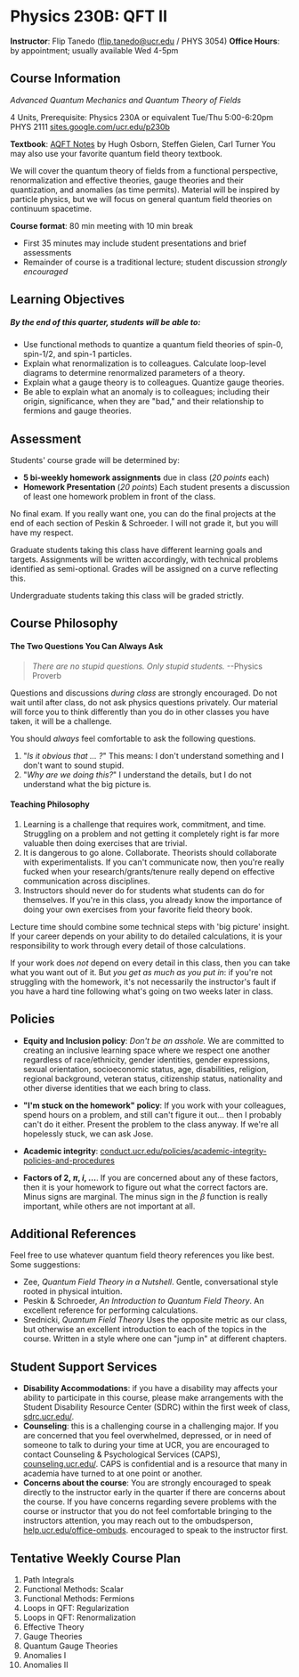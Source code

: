 # Physics 230B: QFT II

**Instructor**: Flip Tanedo (flip.tanedo@ucr.edu / PHYS 3054)
**Office Hours**: by appointment; usually available Wed 4-5pm 

## Course Information

*Advanced Quantum Mechanics and Quantum Theory of Fields*

4 Units, Prerequisite: Physics 230A or equivalent
Tue/Thu 5:00-6:20pm PHYS 2111 
[sites.google.com/ucr.edu/p230b](https://sites.google.com/ucr.edu/p230b)

**Textbook**: [AQFT Notes](http://www.damtp.cam.ac.uk/user/ho/AQFTNotes.pdf) by Hugh Osborn, Steffen Gielen, Carl Turner
You may also use your favorite quantum field theory textbook. 

We will cover the quantum theory of fields from a functional perspective, renormalization and effective theories, gauge theories and their quantization, and anomalies (as time permits). Material will be inspired by particle physics, but we will focus on general quantum field theories on continuum spacetime.

**Course format**: 80 min meeting with 10 min break

* First 35 minutes may include student presentations and brief assessments
* Remainder of course is a traditional lecture; student discussion *strongly encouraged*

## Learning Objectives

##### By the end of this quarter, students will be able to:

* Use functional methods to quantize a quantum field theories of spin-0, spin-1/2, and spin-1 particles.
* Explain what renormalization is to colleagues. Calculate loop-level diagrams to determine renormalized parameters of a theory. 
* Explain what a gauge theory is to colleagues. Quantize gauge theories.
* Be able to explain what an anomaly is to colleagues; including their origin, significance, when they are "bad," and their relationship to fermions and gauge theories.

## Assessment

Students' course grade will be determined by:

* **5 bi-weekly homework assignments** due in class (*20 points* each)
* **Homework Presentation** (*20 points*)
  Each student presents a discussion of least one homework problem in front of the class.

No final exam. If you really want one, you can do the final projects at the end of each section of Peskin & Schroeder. I will not grade it, but you will have my respect.

Graduate students taking this class have different learning goals and targets. Assignments will be written accordingly, with technical problems identified as semi-optional. Grades will be assigned on a curve reflecting this.

Undergraduate students taking this class will be graded strictly.

## Course Philosophy

#### The Two Questions You Can Always Ask

> *There are no stupid questions. Only stupid students.* --Physics Proverb

Questions and discussions *during class* are strongly encouraged. Do not wait until after class, do not ask physics questions privately. Our material will force you to think differently than you do in other classes you have taken, it will be a challenge. 

You should *always* feel comfortable to ask the following questions. 

1. "*Is it obvious that ... ?*"
   This means: I don't understand something and I don't want to sound  stupid.
2. "*Why are we doing this?*"
   I understand the details, but I do not understand what the big picture is. 

#### Teaching Philosophy

1. Learning is a challenge that requires work, commitment, and time. Struggling on a problem and not getting it completely right is far more valuable then doing exercises that are trivial. 
2. It is dangerous to go alone. Collaborate. Theorists should collaborate with experimentalists. If you can't communicate now, then you're really fucked when your research/grants/tenure really depend on effective communication across disciplines.
3. Instructors should never do for students what students can do for themselves. If you're in this class, you already know the importance of doing your own exercises from your favorite field theory book.

Lecture time should combine some technical steps with 'big picture' insight. If your career depends on your ability to do detailed calculations, it is your responsibility to work through every detail of those calculations. 

If your work does *not* depend on every detail in this class, then you can take what you want out of it. But *you get as much as you put in*: if you're not struggling with the homework, it's not necessarily the instructor's fault if you have a hard tine following what's going on two weeks later in class.

## Policies

* **Equity and Inclusion policy**: *Don't be an asshole.* We are committed to creating an inclusive learning space where we respect one another regardless of race/ethnicity, gender identities, gender expressions, sexual orientation, socioeconomic status, age, disabilities, religion, regional background, veteran status, citizenship status, nationality and other diverse identities that we each bring to class.
* **"I'm stuck on the homework" policy**: If you work with your colleagues, spend hours on a problem, and still can't figure it out... then I probably can't do it either. Present the problem to the class anyway. If we're all hopelessly stuck, we can ask Jose.

* **Academic integrity**: [conduct.ucr.edu/policies/academic-integrity-policies-and-procedures](https://conduct.ucr.edu/policies/academic-integrity-policies-and-procedures)
* **Factors of 2, $\pi$, $i$, ...**. If you are concerned about any of these factors, then it is your homework to figure out what the correct factors are. Minus signs are marginal. The minus sign in the $\beta$ function is really important, while others are not important at all. 

## Additional References

Feel free to use whatever quantum field theory references you like best. Some suggestions:

* Zee, *Quantum Field Theory in a Nutshell*. 
  Gentle, conversational style rooted in physical intuition. 
* Peskin & Schroeder, *An Introduction to Quantum Field Theory*.
  An excellent reference for performing calculations.
* Srednicki, *Quantum Field Theory*
  Uses the opposite metric as our class, but otherwise an excellent introduction to each of the topics in the course. Written in a style where one can "jump in" at different chapters.

## Student Support Services

* **Disability Accommodations**: if you have a disability may affects your ability to participate in this course, please make arrangements with the Student Disability Resource Center (SDRC) within the first week of class, [sdrc.ucr.edu/](https://sdrc.ucr.edu/).
* **Counseling**: this is a challenging course in a challenging major. If you are concerned that you feel overwhelmed, depressed, or in need of someone to talk to during your time at UCR, you are encouraged to contact Counseling & Psychological Services (CAPS), [counseling.ucr.edu/](https://counseling.ucr.edu/). CAPS is confidential and is a resource that many in academia have turned to at one point or another.
* **Concerns about the course**: You are strongly encouraged to speak directly to the instructor early in the quarter if there are concerns about the course. If you have concerns regarding severe problems with the course or instructor that you do not feel comfortable bringing to the instructors attention, you may reach out to the ombudsperson, [help.ucr.edu/office-ombuds](https://help.ucr.edu/office-ombuds). encouraged to speak to the instructor first.

## Tentative Weekly Course Plan

1. Path Integrals
2. Functional Methods: Scalar
3. Functional Methods: Fermions
4. Loops in QFT: Regularization
5. Loops in QFT: Renormalization
6. Effective Theory
7. Gauge Theories
8. Quantum Gauge Theories
9. Anomalies I
10. Anomalies II
